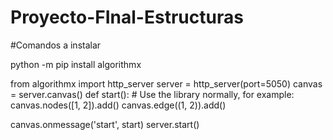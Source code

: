 # Proyecto-FInal-Estructuras

#Comandos a instalar 

python -m pip install algorithmx

from algorithmx import http_server
server = http_server(port=5050)
canvas = server.canvas()
def start():
    # Use the library normally, for example:
    canvas.nodes([1, 2]).add()
    canvas.edge((1, 2)).add()

   
canvas.onmessage('start', start)
server.start()
